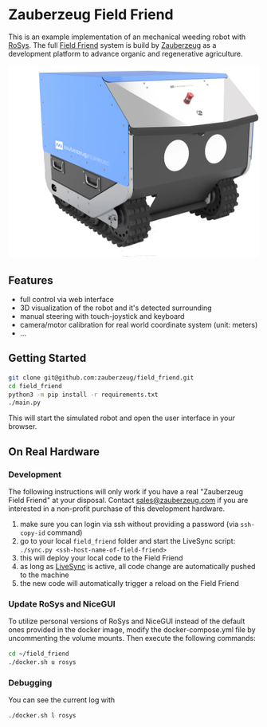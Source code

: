 # Zauberzeug Field Friend

This is an example implementation of an mechanical weeding robot with [RoSys](https://rosys.io).
The full [Field Friend](http://field-friend.com) system is build by [Zauberzeug](http://zauberzeug.com) as a development platform to advance organic and regenerative agriculture.

![](assets/field_friend.webp)

## Features

- full control via web interface
- 3D visualization of the robot and it's detected surrounding
- manual steering with touch-joystick and keyboard
- camera/motor calibration for real world coordinate system (unit: meters)
- ...

## Getting Started

```bash
git clone git@github.com:zauberzeug/field_friend.git
cd field_friend
python3 -m pip install -r requirements.txt
./main.py
```

This will start the simulated robot and open the user interface in your browser.

## On Real Hardware

### Development

The following instructions will only work if you have a real "Zauberzeug Field Friend" at your disposal.
Contact [sales@zauberzeug.com](mailto:sales@zauberzeug.com) if you are interested in a non-profit purchase of this development hardware.

1. make sure you can login via ssh without providing a password (via `ssh-copy-id` command)
2. go to your local `field_friend` folder and start the LiveSync script: <br>
   `./sync.py <ssh-host-name-of-field-friend>`
3. this will deploy your local code to the Field Friend
4. as long as [LiveSync](https://github.com/zauberzeug/livesync) is active, all code change are automatically pushed to the machine
5. the new code will automatically trigger a reload on the Field Friend

### Update RoSys and NiceGUI

To utilize personal versions of RoSys and NiceGUI instead of the default ones provided in the docker image,
modify the docker-compose.yml file by uncommenting the volume mounts. Then execute the following commands:

```bash
cd ~/field_friend
./docker.sh u rosys
```

### Debugging

You can see the current log with

```bash
./docker.sh l rosys
```
